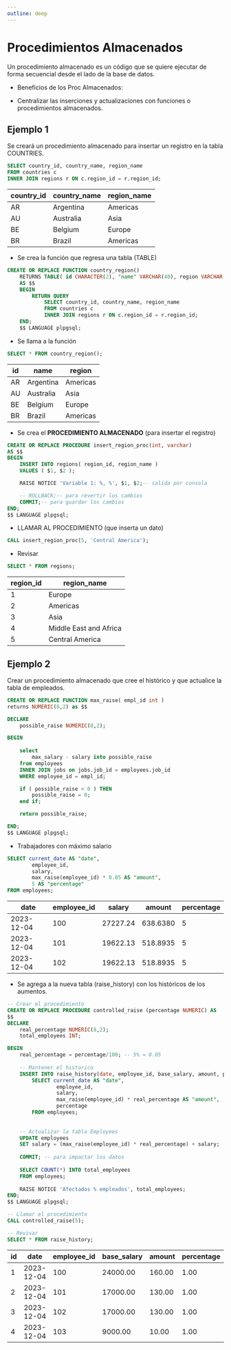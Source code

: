 ```yaml
---
outline: deep
---
```


# Procedimientos Almacenados

Un procedimiento almacenado es un código que se quiere ejecutar de forma secuencial desde el lado de la base de datos.

* Beneficios de los Proc Almacenados:

- Centralizar las inserciones y actualizaciones con funciones o procedimientos almacenados.


## Ejemplo 1

Se creará un procedimiento almacenado para insertar un registro en la tabla COUNTRIES.

```sql
SELECT country_id, country_name, region_name
FROM countries c
INNER JOIN regions r ON c.region_id = r.region_id;
```

|country_id |country_name   |region_name|
|-----------|---------------|-----------|
|AR         |Argentina      |Americas   |
|AU         |Australia      |Asia       |
|BE         |Belgium        |Europe     |
|BR         |Brazil         |Americas   |


* Se crea la función que regresa una tabla (TABLE)

```sql
CREATE OR REPLACE FUNCTION country_region()
	RETURNS TABLE( id CHARACTER(2), "name" VARCHAR(40), region VARCHAR(25) )
	AS $$
	BEGIN
		RETURN QUERY
			SELECT country_id, country_name, region_name
			FROM countries c
			INNER JOIN regions r ON c.region_id = r.region_id;
	END;
	$$ LANGUAGE plpgsql;
```

* Se llama a la función

```sql
SELECT * FROM country_region();
```

|id	|name       |region     |
|---|-----------|-----------|
|AR	|Argentina  |Americas   |
|AU	|Australia  |Asia       |
|BE	|Belgium    |Europe     |
|BR	|Brazil     |Americas   |


* Se crea el **PROCEDIMIENTO ALMACENADO** (para insertar el registro)

```sql
CREATE OR REPLACE PROCEDURE insert_region_proc(int, varchar)
AS $$
BEGIN 
	INSERT INTO regions( region_id, region_name )
	VALUES ( $1, $2 );

	RAISE NOTICE 'Variable 1: %, %', $1, $2;-- salida por consola

	-- ROLLBACK;-- para revertir los cambios
	COMMIT;-- para guardar los cambios
END;
$$ LANGUAGE plpgsql;
```

* LLAMAR AL PROCEDIMIENTO (que inserta un dato)

```sql
CALL insert_region_proc(5, 'Central America');
```

* Revisar

```sql
SELECT * FROM regions;
```

|region_id  |region_name            |
|-----------|-----------------------|
|1          |Europe                 |
|2          |Americas               |
|3          |Asia                   |
|4          |Middle East and Africa |
|5          |Central America        |



## Ejemplo 2

Crear un procedimiento almacenado que cree el histórico y que actualice la tabla de empleados.

```sql
CREATE OR REPLACE FUNCTION max_raise( empl_id int )
returns NUMERIC(8,2) as $$

DECLARE
	possible_raise NUMERIC(8,2);

BEGIN
	
	select 
		max_salary - salary into possible_raise
	from employees
	INNER JOIN jobs on jobs.job_id = employees.job_id
	WHERE employee_id = empl_id;

	if ( possible_raise < 0 ) THEN
		possible_raise = 0;
	end if;

	return possible_raise;

END;
$$ LANGUAGE plpgsql;
```

* Trabajadores con máximo salario

```sql
SELECT current_date AS "date",
		employee_id,
		salary,
		max_raise(employee_id) * 0.05 AS "amount",
		5 AS "percentage"
FROM employees;
```

|date       |employee_id|salary     |amount     |percentage |
|-----------|-----------|-----------|-----------|-----------|
|2023-12-04 |100        |27227.24   |638.6380   |	5       |
|2023-12-04 |101        |19622.13   |518.8935   |	5       |
|2023-12-04 |102        |19622.13   |518.8935   |	5       |


* Se agrega a la nueva tabla (raise_history) con los históricos de los aumentos.

```sql
-- Crear el procedimiento
CREATE OR REPLACE PROCEDURE controlled_raise (percentage NUMERIC) AS
$$
DECLARE
	real_percentage NUMERIC(8,2);
	total_employees INT;

BEGIN
	real_percentage = percentage/100; -- 5% = 0.05
	
	-- Mantener el historico
	INSERT INTO raise_history(date, employee_id, base_salary, amount, percentage)
		SELECT current_date AS "date",
				employee_id,
				salary,
				max_raise(employee_id) * real_percentage AS "amount",
				percentage
		FROM employees;
	
	
	-- Actualizar la tabla Employees
	UPDATE employees
	SET salary = (max_raise(employee_id) * real_percentage) + salary;
		
	COMMIT; -- para impactar los datos
	
	SELECT COUNT(*) INTO total_employees
	FROM employees;
	
	RAISE NOTICE 'Afectados % empleados', total_employees;
END;
$$ LANGUAGE plpgsql;
```

```sql
-- Llamar el procedimiento
CALL controlled_raise(5);
```

```sql
-- Revisar
SELECT * FROM raise_history;
```


|id |date       |employee_id|base_salary|amount |percentage |
|---|-----------|-----------|-----------|-------|-----------|
|1  |2023-12-04 |100        |24000.00   |160.00 |1.00       |
|2  |2023-12-04 |101        |17000.00   |130.00 |1.00       |
|3  |2023-12-04 |102        |17000.00   |130.00 |1.00       |
|4  |2023-12-04 |103        |9000.00    |10.00  |1.00       |